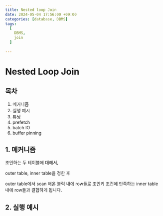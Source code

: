 ```yaml
---
title: Nested loop Join
date: 2024-05-04 17:56:00 +09:00
categories: [database, DBMS]
tags:
  [
    DBMS,
    join
  ]
  
---
```


# Nested Loop Join

## 목차

1. 메커니즘
2. 실행 예시
3. 튜닝
  1. prefetch
  2. batch IO
  3. buffer pinning


## 1. 메커니즘

조인하는 두 테이블에 대해서, 

outer table, inner table을 정한 후

outer table에서 scan 해온 블럭 내에 row들로 조인키 조건에 만족하는 inner table 내에 row들과 결합하게 됩니다.

## 2. 실행 예시

